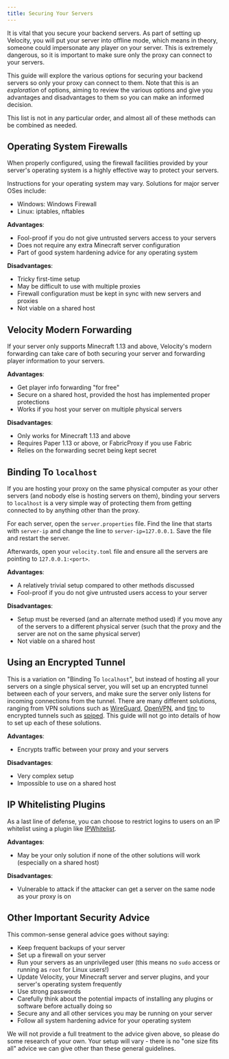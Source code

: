 ```yaml
---
title: Securing Your Servers
---
```


It is vital that you secure your backend servers. As part of setting up Velocity,
you will put your server into offline mode, which means in theory, someone could
impersonate any player on your server. This is extremely dangerous, so it is
important to make sure only the proxy can connect to your servers.

This guide will explore the various options for securing your backend servers so
only your proxy can connect to them. Note that this is an _exploration_ of options,
aiming to review the various options and give you advantages and disadvantages to
them so you can make an informed decision.

This list is not in any particular order, and almost all of these methods can be
combined as needed.

## Operating System Firewalls

When properly configured, using the firewall facilities provided by your server's
operating system is a highly effective way to protect your servers.

Instructions for your operating system may vary. Solutions for major server OSes include:

* Windows: Windows Firewall
* Linux: iptables, nftables

**Advantages**:

* Fool-proof if you do not give untrusted servers access to your servers
* Does not require any extra Minecraft server configuration
* Part of good system hardening advice for any operating system

**Disadvantages**:

* Tricky first-time setup
* May be difficult to use with multiple proxies
* Firewall configuration must be kept in sync with new servers and proxies
* Not viable on a shared host

## Velocity Modern Forwarding

If your server only supports Minecraft 1.13 and above, Velocity's modern forwarding
can take care of both securing your server and forwarding player information to your
servers.

**Advantages**:

* Get player info forwarding "for free"
* Secure on a shared host, provided the host has implemented proper protections
* Works if you host your server on multiple physical servers

**Disadvantages**:

* Only works for Minecraft 1.13 and above
* Requires Paper 1.13 or above, or FabricProxy if you use Fabric
* Relies on the forwarding secret being kept secret

## Binding To `localhost`

If you are hosting your proxy on the same physical computer as your other servers
(and nobody else is hosting servers on them), binding your servers to `localhost`
is a very simple way of protecting them from getting connected to by anything other
than the proxy.

For each server, open the `server.properties` file. Find the line that starts with
`server-ip` and change the line to `server-ip=127.0.0.1`. Save the file and restart
the server.

Afterwards, open your `velocity.toml` file and ensure all the servers are pointing to
`127.0.0.1:<port>`.

**Advantages**:

* A relatively trivial setup compared to other methods discussed
* Fool-proof if you do not give untrusted users access to your server

**Disadvantages**:

* Setup must be reversed (and an alternate method used) if you move any of the
  servers to a different physical server (such that the proxy and the server
  are not on the same physical server)
* Not viable on a shared host

## Using an Encrypted Tunnel

This is a variation on "Binding To `localhost`", but instead of hosting all your
servers on a single physical server, you will set up an encrypted tunnel between
each of your servers, and make sure the server only listens for incoming connections
from the tunnel. There are many different solutions, ranging from VPN solutions
such as [WireGuard](https://www.wireguard.com), [OpenVPN](https://openvpn.net/), and
[tinc](https://www.tinc-vpn.org/) to encrypted tunnels such as [spiped](https://www.tarsnap.com/spiped.html).
This guide will not go into details of how to set up each of these solutions.

**Advantages**:

* Encrypts traffic between your proxy and your servers

**Disadvantages**:

* Very complex setup
* Impossible to use on a shared host

## IP Whitelisting Plugins

As a last line of defense, you can choose to restrict logins to users on an IP whitelist
using a plugin like [IPWhitelist](https://www.spigotmc.org/resources/ipwhitelist.61/).

**Advantages**:

* May be your only solution if none of the other solutions will work
  (especially on a shared host)

**Disadvantages**:

* Vulnerable to attack if the attacker can get a server on the same
  node as your proxy is on

## Other Important Security Advice

This common-sense general advice goes without saying:

* Keep frequent backups of your server
* Set up a firewall on your server
* Run your servers as an unprivileged user (this means no `sudo` access or running as
  `root` for Linux users!)
* Update Velocity, your Minecraft server and server plugins, and your server's operating
  system frequently
* Use strong passwords
* Carefully think about the potential impacts of installing any plugins or software
  before actually doing so
* Secure any and all other services you may be running on your server
* Follow all system hardening advice for your operating system

We will not provide a full treatment to the advice given above, so please do some research
of your own. Your setup will vary - there is no "one size fits all" advice we can give
other than these general guidelines.

